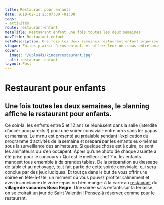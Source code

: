 ```yaml
---
title: Restaurant pour enfants
date: 2018-02-11 13:07:00 +01:00
tags:
- activités
route: restaurant-enfant
metaTitle: Restaurant enfant une fois toutes les deux semaines
navTitle: Restaurant enfant
metaDescription: Une fois les deux semaines restaurant enfant organisé par l'animatrice
slogan: Faites plaisir à vos enfants et offrez leur un repas entre amis
cover:
  image: "/uploads/kinderrestaurant.jpg"
  alt: restaurant enfant
layout: Post
---
```


# Restaurant pour enfants

## Une fois toutes les deux semaines, le planning affiche le restaurant pour enfants.

Ce soir-là, les enfants entre 5 et 12 ans se réunissent dans la salle (interdite d’accès aux parents !) pour une soirée conviviale entre amis sans les papas et mamans. Le menu est présenté au préalable pendant l’explication du [programme d’activités]( https://www.boscnegre-vacances.com/animations/) de la semaine et préparé par les enfants eux-mêmes sous la surveillance des animateurs. Si quelque chose est à cuire, ce sont les animateurs qui s’en occupent. Après qu’une photo de chaque assiette a été prise pour le concours « Qui est le meilleur chef ? », les enfants mangent tous ensemble à de grandes tables. De la préparation au dressage de table et au nettoyage, tout fait partie de cette soirée conviviale, qui sera conclue par des jeux ludiques. 
Et tout ça dans le but de vous offrir une soirée en tête-à-tête, un moment où vous pouvez profiter calmement et avec insouciance de votre repas ou bien manger à la carte au [restaurant]( https://www.boscnegre-vacances.com/restaurant/) du **village de vacances Bosc Nègre**. Une soirée sans enfants sur la terrasse, on se croirait un jour de Saint Valentin ! 
Pensez-à réserver, comme pour le restaurant.
